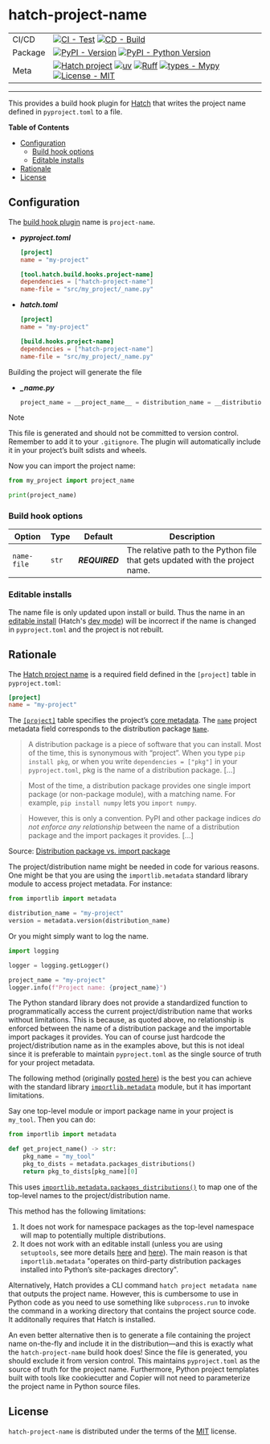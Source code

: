 # hatch-project-name

| | |
| --- | --- |
| CI/CD | [![CI - Test](https://github.com/valentinoli/hatch-project-name/actions/workflows/test.yml/badge.svg)](https://github.com/valentinoli/hatch-project-name/actions/workflows/test.yml) [![CD - Build](https://github.com/valentinoli/hatch-project-name/actions/workflows/build.yml/badge.svg)](https://github.com/valentinoli/hatch-project-name/actions/workflows/build.yml) |
| Package | [![PyPI - Version](https://img.shields.io/pypi/v/hatch-project-name.svg?logo=pypi&label=PyPI&logoColor=gold)](https://pypi.org/project/hatch-project-name/) [![PyPI - Python Version](https://img.shields.io/pypi/pyversions/hatch-project-name.svg?logo=python&label=Python&logoColor=gold)](https://pypi.org/project/hatch-project-name/) |
| Meta | [![Hatch project](https://img.shields.io/badge/%F0%9F%A5%9A-Hatch-4051b5.svg)](https://github.com/pypa/hatch) [![uv](https://img.shields.io/endpoint?url=https://raw.githubusercontent.com/astral-sh/uv/main/assets/badge/v0.json)](https://docs.astral.sh/uv/) [![Ruff](https://img.shields.io/endpoint?url=https://raw.githubusercontent.com/astral-sh/ruff/main/assets/badge/v2.json)](https://docs.astral.sh/ruff/) [![types - Mypy](https://img.shields.io/badge/types-Mypy-blue.svg)](https://mypy.readthedocs.io/en/stable/) [![License - MIT](https://img.shields.io/badge/license-MIT-9400d3.svg)](https://spdx.org/licenses/) |

-----

This provides a build hook plugin for [Hatch](https://github.com/pypa/hatch) that writes the project name defined in `pyproject.toml` to a file.

**Table of Contents**

- [Configuration](#configuration)
  - [Build hook options](#build-hook-options)
  - [Editable installs](#editable-installs)
- [Rationale](#rationale)
- [License](#license)

## Configuration

The [build hook plugin](https://hatch.pypa.io/latest/plugins/build-hook/reference/) name is `project-name`.

- ***pyproject.toml***

    ```toml
    [project]
    name = "my-project"

    [tool.hatch.build.hooks.project-name]
    dependencies = ["hatch-project-name"]
    name-file = "src/my_project/_name.py"
    ```

- ***hatch.toml***

    ```toml
    [project]
    name = "my-project"

    [build.hooks.project-name]
    dependencies = ["hatch-project-name"]
    name-file = "src/my_project/_name.py"
    ```

Building the project will generate the file

- ***_name.py***

    ```python
    project_name = __project_name__ = distribution_name = __distribution_name__ = "my-project"
    ```

> [!NOTE]
> This file is generated and should not be committed to version control. Remember to add it to your `.gitignore`. The plugin will automatically include it in your project’s built sdists and wheels.

Now you can import the project name:

```py
from my_project import project_name

print(project_name)
```

### Build hook options

| Option | Type | Default | Description |
| --- | --- | --- | --- |
| `name-file` | `str` | ***REQUIRED*** | The relative path to the Python file that gets updated with the project name. |

### Editable installs

The name file is only updated upon install or build. Thus the name in an [editable install](https://pip.pypa.io/en/stable/topics/local-project-installs/#editable-installs) (Hatch's [dev mode](https://hatch.pypa.io/latest/config/build/#dev-mode)) will be incorrect if the name is changed in `pyproject.toml` and the project is not rebuilt.

## Rationale

The [Hatch project name](https://hatch.pypa.io/latest/config/metadata/#name) is a required field defined in the `[project]` table in `pyproject.toml`:

```toml
[project]
name = "my-project"
```

The [`[project]`](https://packaging.python.org/en/latest/specifications/pyproject-toml/#declaring-project-metadata-the-project-table) table specifies the project’s [core metadata](https://packaging.python.org/en/latest/specifications/core-metadata/#core-metadata). The [`name`](https://packaging.python.org/en/latest/specifications/pyproject-toml/#name) project metadata field corresponds to the distribution package [`Name`](https://packaging.python.org/en/latest/specifications/core-metadata/#core-metadata-name).

> A distribution package is a piece of software that you can install. Most of the time, this is synonymous with “project”. When you type `pip install pkg`, or when you write `dependencies = ["pkg"]` in your `pyproject.toml`, pkg is the name of a distribution package. [...]

> Most of the time, a distribution package provides one single import package (or non-package module), with a matching name. For example, `pip install numpy` lets you `import numpy`.

> However, this is only a convention. PyPI and other package indices *do not enforce any relationship* between the name of a distribution package and the import packages it provides. [...]

Source: [Distribution package vs. import package](https://packaging.python.org/en/latest/discussions/distribution-package-vs-import-package/)

The project/distribution name might be needed in code for various reasons. One might be that you are using the `importlib.metadata` standard library module to access project metadata. For instance:

```py
from importlib import metadata

distribution_name = "my-project"
version = metadata.version(distribution_name)
```

Or you might simply want to log the name.

```py
import logging

logger = logging.getLogger()

project_name = "my-project"
logger.info(f"Project name: {project_name}")
```

The Python standard library does not provide a standardized function to programmatically access the current project/distribution name that works without limitations. This is because, as quoted above, no relationship is enforced between the name of a distribution package and the importable import packages it provides. You can of course just hardcode the project/distribution name as in the examples above, but this is not ideal since it is preferable to maintain `pyproject.toml` as the single source of truth for your project metadata.

The following method (originally [posted here](https://github.com/pypa/hatch/issues/2019)) is the best you can achieve with the standard library [`importlib.metadata`](https://docs.python.org/3/library/importlib.metadata.html) module, but it has important limitations.

Say one top-level module or import package name in your project is `my_tool`. Then you can do:

```py
from importlib import metadata

def get_project_name() -> str:
    pkg_name = "my_tool"
    pkg_to_dists = metadata.packages_distributions()
    return pkg_to_dists[pkg_name][0]
```

This uses [`importlib.metadata.packages_distributions()`](https://docs.python.org/3/library/importlib.metadata.html#importlib.metadata.packages_distributions) to map one of the top-level names to the project/distribution name.

This method has the following limitations:

1. It does not work for namespace packages as the top-level namespace will map to potentially multiple distributions.
2. It does not work with an editable install (unless you are using `setuptools`, see more details [here](https://github.com/pypa/packaging-problems/issues/609) and [here](https://github.com/python/importlib_metadata/issues/402)). The main reason is that `importlib.metadata` "operates on third-party distribution packages installed into Python’s site-packages directory".

Alternatively, Hatch provides a CLI command `hatch project metadata name` that outputs the project name. However, this is cumbersome to use in Python code as you need to use something like `subprocess.run` to invoke the command in a working directory that contains the project source code. It additonally requires that Hatch is installed.

An even better alternative then is to generate a file containing the project name on-the-fly and include it in the distribution—and this is exactly what the `hatch-project-name` build hook does! Since the file is generated, you should exclude it from version control. This maintains `pyproject.toml` as the source of truth for the project name. Furthermore, Python project templates built with tools like cookiecutter and Copier will not need to parameterize the project name in Python source files.

## License

`hatch-project-name` is distributed under the terms of the [MIT](https://spdx.org/licenses/MIT.html) license.
